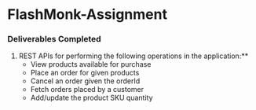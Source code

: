 # FlashMonk-Assignment

### Deliverables Completed

1. REST APIs for performing the following operations in the application:**
    - View products available for purchase
    - Place an order for given products
    - Cancel an order given the orderId
    - Fetch orders placed by a customer
    - Add/update the product SKU quantity
